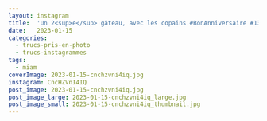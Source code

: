 ```yaml
---
layout: instagram
title:  'Un 2<sup>e</sup> gâteau, avec les copains #BonAnniversaire #13ans #miam'
date:   2023-01-15
categories: 
  - trucs-pris-en-photo
  - trucs-instagrammes
tags:
  - miam
coverImage: 2023-01-15-cnchzvni4iq.jpg
instagram: CncHZVnI4IQ
post_image: 2023-01-15-cnchzvni4iq.jpg
post_image_large: 2023-01-15-cnchzvni4iq_large.jpg
post_image_small: 2023-01-15-cnchzvni4iq_thumbnail.jpg
---
```



